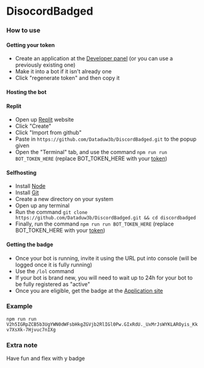 # DisocordBadged


### How to use
#### Getting your token
- Create an application at the [Developer panel](https://discord.com/developers/applications/) (or you can use a previously existing one)
- Make it into a bot if it isn't already one
- Click "regenerate token" and then copy it


#### Hosting the bot

#### Replit
- Open up [Replit](https://replit.com) website
- Click "Create"
- Click "Import from github"
- Paste in `https://github.com/Dataduw3b/DiscordBadged.git` to the popup given
- Open the "Terminal" tab, and use the command `npm run run BOT_TOKEN_HERE` (replace BOT_TOKEN_HERE with your [token](#getting-your-token))

#### Selfhosting
- Install [Node](https://nodejs.org/en/)
- Install [Git](https://git-scm.com/book/en/v2/Getting-Started-Installing-Git)
- Create a new directory on your system
- Open up any terminal
- Run the command `git clone https://github.com/Dataduw3b/DiscordBadged.git && cd discordbadged`
- Finally, run the command `npm run run BOT_TOKEN_HERE` (replace BOT_TOKEN_HERE with your [token](#getting-your-token))

#### Getting the badge
- Once your bot is running, invite it using the URL put into console (will be logged once it is fully running)
- Use the `/lol` command
- If your bot is brand new, you will need to wait up to 24h for your bot to be fully registered as "active"
- Once you are eligible, get the badge at the [Application site](https://discord.com/developers/active-developer)

### Example
`npm run run V2h5IGRpZCB5b3UgYWN0dWFsbHkgZGVjb2RlIGl0Pw.GIxRdU._UxMrJsWYKLAROyis_Kkv7XsXk-7Hjvuc7nIXg`


### Extra note
Have fun and flex with y badge
